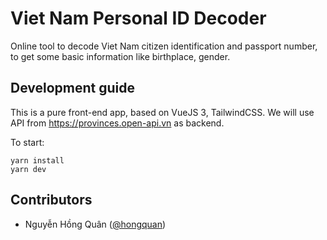 # Viet Nam Personal ID Decoder


Online tool to decode Viet Nam citizen identification and passport number, to get some basic information like birthplace, gender.


## Development guide

This is a pure front-end app, based on VueJS 3, TailwindCSS. We will use API from https://provinces.open-api.vn as backend.

To start:

```console
yarn install
yarn dev
```

## Contributors

- Nguyễn Hồng Quân ([@hongquan](https://github.com/hongquan))
